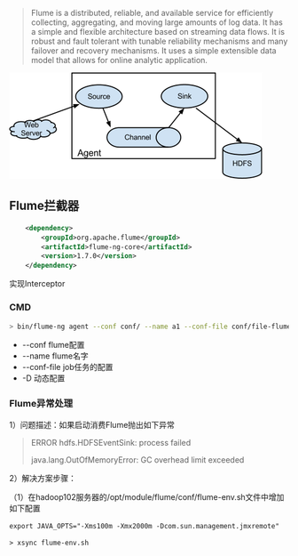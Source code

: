 > Flume is a distributed, reliable, and available service for efficiently collecting, aggregating, and moving large amounts of log data. It has a simple and flexible architecture based on streaming data flows. It is robust and fault tolerant with tunable reliability mechanisms and many failover and recovery mechanisms. It uses a simple extensible data model that allows for online analytic application.

![Agent component diagram](assets/DevGuide_image00.png)



## Flume拦截器

```xml
    <dependency>
        <groupId>org.apache.flume</groupId>
        <artifactId>flume-ng-core</artifactId>
        <version>1.7.0</version>
    </dependency>
```

实现Interceptor 

### CMD

```bash
> bin/flume-ng agent --conf conf/ --name a1 --conf-file conf/file-flume-hdfs.conf -Dflume.root.logger=Debug,consol

```

* --conf flume配置
* --name flume名字
* --conf-file job任务的配置
* -D 动态配置



### Flume异常处理

1）问题描述：如果启动消费Flume抛出如下异常

> ERROR hdfs.HDFSEventSink: process failed
>
> java.lang.OutOfMemoryError: GC overhead limit exceeded

2）解决方案步骤：

（1）在hadoop102服务器的/opt/module/flume/conf/flume-env.sh文件中增加如下配置

```shell
export JAVA_OPTS="-Xms100m -Xmx2000m -Dcom.sun.management.jmxremote"
```

```shell
> xsync flume-env.sh
```

